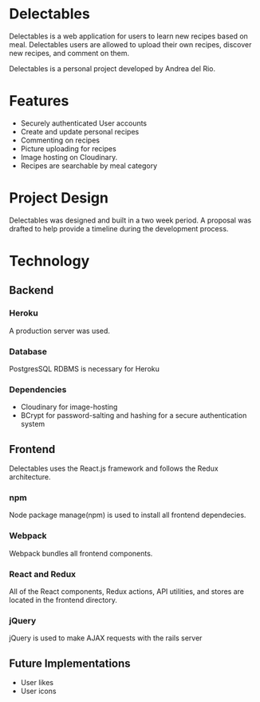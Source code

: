 # Delectables

Delectables is a web application for users to learn new recipes based on meal. Delectables users are allowed to upload their own recipes, discover new recipes, and comment on them.

Delectables is a personal project developed by Andrea del Rio.

# Features
  * Securely authenticated User accounts
  * Create and update personal recipes
  * Commenting on recipes
  * Picture uploading for recipes
  * Image hosting on Cloudinary.
  * Recipes are searchable by meal category

# Project Design
Delectables was designed and built in a two week period.
A proposal was drafted to help provide a timeline during the development process.

# Technology
## Backend
### Heroku
A production server was used.

### Database
PostgresSQL RDBMS is necessary for Heroku

### Dependencies
  * Cloudinary for image-hosting
  * BCrypt for password-salting and hashing for a secure authentication system

## Frontend
Delectables uses the React.js framework and follows the Redux architecture.

### npm
Node package manage(npm) is used to install all frontend dependecies.

### Webpack
Webpack bundles all frontend components.

### React and Redux
All of the React components, Redux actions, API utilities, and stores are located in the frontend directory.

### jQuery
jQuery is used to make AJAX requests with the rails server

## Future Implementations
  * User likes
  * User icons

